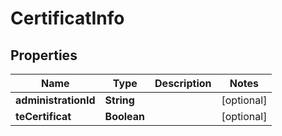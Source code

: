 # CertificatInfo

## Properties
Name | Type | Description | Notes
------------ | ------------- | ------------- | -------------
**administrationId** | **String** |  |  [optional]
**teCertificat** | **Boolean** |  |  [optional]

